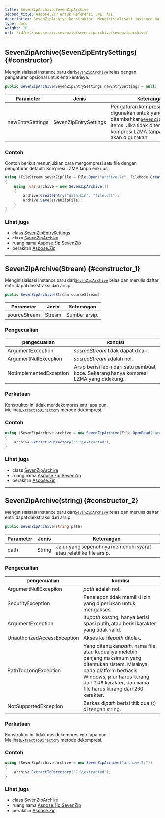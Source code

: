 ```yaml
---
title: SevenZipArchive.SevenZipArchive
second_title: Aspose.ZIP untuk Referensi .NET API
description: SevenZipArchive konstruktor. Menginisialisasi instance baru dariSevenZipArchive kelas dengan pengaturan opsional untuk entrientrinya.
type: docs
weight: 10
url: /id/net/aspose.zip.sevenzip/sevenziparchive/sevenziparchive/
---
```

## SevenZipArchive(SevenZipEntrySettings) {#constructor}

Menginisialisasi instance baru dari[`SevenZipArchive`](../) kelas dengan pengaturan opsional untuk entri-entrinya.

```csharp
public SevenZipArchive(SevenZipEntrySettings newEntrySettings = null)
```

| Parameter | Jenis | Keterangan |
| --- | --- | --- |
| newEntrySettings | SevenZipEntrySettings | Pengaturan kompresi dan enkripsi digunakan untuk yang baru ditambahkan[`SevenZipArchiveEntry`](../../sevenziparchiveentry/) items. Jika tidak ditentukan, kompresi LZMA tanpa enkripsi akan digunakan. |

### Contoh

Contoh berikut menunjukkan cara mengompresi satu file dengan pengaturan default: Kompresi LZMA tanpa enkripsi.

```csharp
using (FileStream sevenZipFile = File.Open("archive.7z", FileMode.Create))
{
    using (var archive = new SevenZipArchive())
    {
        archive.CreateEntry("data.bin", "file.dat");
        archive.Save(sevenZipFile);
    }
}
```

### Lihat juga

* class [SevenZipEntrySettings](../../../aspose.zip.saving/sevenzipentrysettings/)
* class [SevenZipArchive](../)
* ruang nama [Aspose.Zip.SevenZip](../../sevenziparchive/)
* perakitan [Aspose.Zip](../../../)

---

## SevenZipArchive(Stream) {#constructor_1}

Menginisialisasi instance baru dari[`SevenZipArchive`](../) kelas dan menulis daftar entri dapat diekstraksi dari arsip.

```csharp
public SevenZipArchive(Stream sourceStream)
```

| Parameter | Jenis | Keterangan |
| --- | --- | --- |
| sourceStream | Stream | Sumber arsip. |

### Pengecualian

| pengecualian | kondisi |
| --- | --- |
| ArgumentException | *sourceStream* tidak dapat dicari. |
| ArgumentNullException | *sourceStream* adalah nol. |
| NotImplementedException | Arsip berisi lebih dari satu pembuat kode. Sekarang hanya kompresi LZMA yang didukung. |

### Perkataan

Konstruktor ini tidak mendekompres entri apa pun. Melihat[`ExtractToDirectory`](../extracttodirectory/) metode dekompresi.

### Contoh

```csharp
using (SevenZipArchive archive = new SevenZipArchive(File.OpenRead("archive.7z")))
{
    archive.ExtractToDirectory("C:\\extracted");
}
```

### Lihat juga

* class [SevenZipArchive](../)
* ruang nama [Aspose.Zip.SevenZip](../../sevenziparchive/)
* perakitan [Aspose.Zip](../../../)

---

## SevenZipArchive(string) {#constructor_2}

Menginisialisasi instance baru dari[`SevenZipArchive`](../) kelas dan menulis daftar entri dapat diekstraksi dari arsip.

```csharp
public SevenZipArchive(string path)
```

| Parameter | Jenis | Keterangan |
| --- | --- | --- |
| path | String | Jalur yang sepenuhnya memenuhi syarat atau relatif ke file arsip. |

### Pengecualian

| pengecualian | kondisi |
| --- | --- |
| ArgumentNullException | *path* adalah nol. |
| SecurityException | Penelepon tidak memiliki izin yang diperlukan untuk mengakses. |
| ArgumentException | Itu*path* kosong, hanya berisi spasi putih, atau berisi karakter yang tidak valid. |
| UnauthorizedAccessException | Akses ke file*path* ditolak. |
| PathTooLongException | Yang ditentukan*path*, nama file, atau keduanya melebihi panjang maksimum yang ditentukan sistem. Misalnya, pada platform berbasis Windows, jalur harus kurang dari 248 karakter, dan nama file harus kurang dari 260 karakter. |
| NotSupportedException | Berkas di*path* berisi titik dua (:) di tengah string. |

### Perkataan

Konstruktor ini tidak mendekompres entri apa pun. Melihat[`ExtractToDirectory`](../extracttodirectory/) metode dekompresi.

### Contoh

```csharp
using (SevenZipArchive archive = new SevenZipArchive("archive.7z"))
{
    archive.ExtractToDirectory("C:\\extracted");
}
```

### Lihat juga

* class [SevenZipArchive](../)
* ruang nama [Aspose.Zip.SevenZip](../../sevenziparchive/)
* perakitan [Aspose.Zip](../../../)


